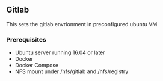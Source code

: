 ## Gitlab

This sets the gitlab envrionment in preconfigured ubuntu VM

### Prerequisites
- Ubuntu server running 16.04 or later
- Docker
- Docker Compose
- NFS mount under /nfs/gitlab and /nfs/registry